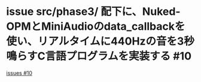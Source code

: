 # issue src/phase3/ 配下に、Nuked-OPMとMiniAudioのdata_callbackを使い、リアルタイムに440Hzの音を3秒鳴らすC言語プログラムを実装する #10
[issues #10](https://github.com/cat2151/ym2151-zig-cc/issues/10)


